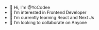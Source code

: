 - 👋 Hi, I’m @YoCodee
- 👀 I’m interested in Frontend Developer
- 🌱 I’m currently learning React and Next Js
- 💞️ I’m looking to collaborate on Anyone

<!---
YoCodee/YoCodee is a ✨ special ✨ repository because its `README.md` (this file) appears on your GitHub profile.
You can click the Preview link to take a look at your changes.
--->
